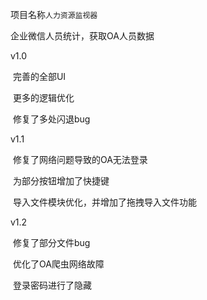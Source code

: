 项目名称`人力资源监视器`

企业微信人员统计，获取OA人员数据

v1.0

​	完善的全部UI

​	更多的逻辑优化

​	修复了多处闪退bug



v1.1

​	修复了网络问题导致的OA无法登录

​	为部分按钮增加了快捷键

​	导入文件模块优化，并增加了拖拽导入文件功能



v1.2

​	修复了部分文件bug

​	优化了OA爬虫网络故障

​	登录密码进行了隐藏

